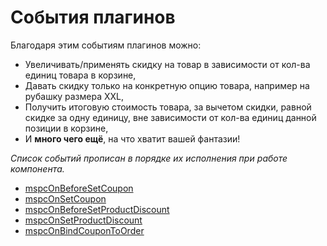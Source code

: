 # События плагинов

Благодаря этим событиям плагинов можно:

- Увеличивать/применять скидку на товар в зависимости от кол-ва единиц товара в корзине,
- Давать скидку только на конкретную опцию товара, например на рубашку размера XXL,
- Получить итоговую стоимость товара, за вычетом скидки, равной скидке за одну единицу, вне зависимости от кол-ва единиц данной позиции в корзине,
- И **много чего ещё**, на что хватит вашей фантазии!

_Список событий прописан в порядке их исполнения при работе компонента._

- [mspcOnBeforeSetCoupon](/components/mspromocode/events/mspconbeforesetcoupon)
- [mspcOnSetCoupon](/components/mspromocode/events/mspconsetcoupon)
- [mspcOnBeforeSetProductDiscount](/components/mspromocode/events/mspconbeforesetproductdiscount)
- [mspcOnSetProductDiscount](/components/mspromocode/events/mspconsetproductdiscount)
- [mspcOnBindCouponToOrder](/components/mspromocode/events/mspconbindcoupontoorder)
